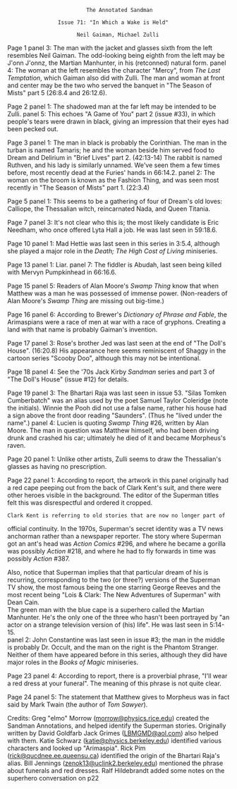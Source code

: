                              The Annotated Sandman

                    Issue 71: "In Which a Wake is Held"

                          Neil Gaiman, Michael Zulli

Page 1 panel 3: The man with the jacket and glasses sixth from the left
resembles Neil Gaiman.  The odd-looking being eighth from the left may 
be J'onn J'onnz, the Martian Manhunter, in his (retconned) natural form.
       panel 4: The woman at the left resembles the character "Mercy", from
_The Last Temptation_, which Gaiman also did with Zulli.  The man and woman
at front and center may be the two who served the banquet in "The Season
of Mists" part 5 (26:8.4 and 26:12.6).

Page 2 panel 1: The shadowed man at the far left may be intended to be Zulli.
       panel 5: This echoes "A Game of You" part 2 (issue #33), in which 
people's tears were drawn in black, giving an impression that their eyes had 
been pecked out.

Page 3 panel 1: The man in black is probably the Corinthian.  The man in
the turban is named Tamaris; he and the woman beside him served food to
Dream and Delirium in "Brief Lives" part 2. (42:13-14)  The rabbit is
named Ruthven, and his lady is similarly unnamed.  We've seen them a few
times before, most recently dead at the Furies' hands in 66:14.2.
       panel 2: The woman on the broom is known as the Fashion Thing, and
was seen most recently in "The Season of Mists" part 1. (22:3.4)

Page 5 panel 1: This seems to be a gathering of four of Dream's old loves:
Calliope, the Thessalian witch, reincarnated Nada, and Queen Titania.

Page 7 panel 3: It's not clear who this is; the most likely candidate is
Eric Needham, who once offered Lyta Hall a job.  He was last seen in 59:18.6.

Page 10 panel 1: Mad Hettie was last seen in this series in 3:5.4, although
she played a major role in the _Death; The High Cost of Living_ miniseries.

Page 13 panel 1: Liar.
        panel 7: The fiddler is Abudah, last seen being killed with Mervyn
Pumpkinhead in 66:16.6.

Page 15 panel 5: Readers of Alan Moore's _Swamp Thing_ know that when Matthew
was a man he was possessed of immense power.  (Non-readers of Alan Moore's
_Swamp Thing_ are missing out big-time.)

Page 16 panel 6: According to Brewer's _Dictionary of Phrase and Fable_, the
Arimaspians were a race of men at war with a race of gryphons.  Creating 
a land with that name is probably Gaiman's invention.

Page 17 panel 3: Rose's brother Jed was last seen at the end of "The Doll's
House". (16:20.8)  His appearance here seems reminiscent of Shaggy in the
cartoon series "Scooby Doo", although this may not be intentional.

Page 18 panel 4: See the '70s Jack Kirby _Sandman_ series and part 3 of 
"The Doll's House" (issue #12) for details.

Page 19 panel 3: The Bhartari Raja was last seen in issue 53.  "Silas Tomken
Cumberbatch" was an alias used by the poet Samuel Taylor Coleridge (note the
initials).  Winnie the Pooh did not use a false name, rather his house had a 
sign above the front door reading "Saunders".  (Thus he "lived under the name".)
        panel 4: Lucien is quoting _Swamp Thing_ #26, written by
Alan Moore.  The man in question was Matthew himself, who had been driving
drunk and crashed his car; ultimately he died of it and became Morpheus's
raven.

Page 20 panel 1: Unlike other artists, Zulli seems to draw the Thessalian's
glasses as having no prescription.

Page 22 panel 1: According to report, the artwork in this panel originally
had a red cape peeping out from the back of Clark Kent's suit, and there
were other heroes visible in the background.  The editor of the Superman
titles felt this was disrespectful and ordered it cropped.

	Clark Kent is referring to old stories that are now no longer part of
official continuity.  In the 1970s, Superman's secret identity was a TV
news anchorman rather than a newspaper reporter.  The story where Superman
got an ant's head was _Action Comics_ #296, and where he became a gorilla was 
possibly _Action_ #218, and where he had to fly forwards in time was possibly
_Action_ #387.

Also, notice that Superman implies that that particular dream of his is 
recurring, corresponding to the two (or three?) versions of the Superman 
TV show, the most famous being the one starring George Reeves and the most 
recent being "Lois & Clark: The New Adventures of Superman" with Dean Cain.<BR>
	The green man with the blue cape is a superhero called the Martian
Manhunter.
He's the only one of the three who hasn't been portrayed by 
"an actor on a strange television version of (his) life".
He was last seen in 5:14-15.<BR>
        panel 2: John Constantine was last seen in issue #3; the man in
the middle is probably Dr. Occult, and the man on the right is the Phantom
Stranger.  Neither of them have appeared before in this series, although
they did have major roles in the _Books of Magic_ miniseries.

Page 23 panel 4: According to report, there is a proverbial phrase, "I'll 
wear a red dress at your funeral".  The meaning of this phrase is not quite
clear.

Page 24 panel 5: The statement that Matthew gives to Morpheus was in fact
said by Mark Twain (the author of _Tom Sawyer_).

Credits:
	Greg "elmo" Morrow (morrow@physics.rice.edu) created the Sandman
Annotations, and helped identify the Superman stories.
        Originally written by David Goldfarb
	Jack Grimes (LBMGMD@aol.com) also helped with them.
	Katie Schwarz (katie@physics.berkeley.edu) identified various 
characters and looked up "Arimaspia".
	Rick Pim (rick@qucdnee.ee.queensu.ca) identified the origin of the
Bhartari Raja's alias.
	Bill Jennings (zenok13@uclink2.berkeley.edu) mentioned the phrase 
about funerals and red dresses.
        Ralf Hildebrandt added some notes on the superhero conversation on p22

